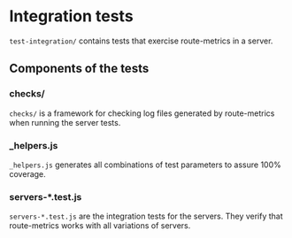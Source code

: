 # Integration tests

`test-integration/` contains tests that exercise route-metrics in a server.

## Components of the tests

### checks/
`checks/` is a framework for checking log files generated by route-metrics when running the server tests.

### _helpers.js
`_helpers.js` generates all combinations of test parameters to assure 100% coverage.

### servers-*.test.js
`servers-*.test.js` are the integration tests for the servers. They verify that route-metrics works with all variations of servers.
